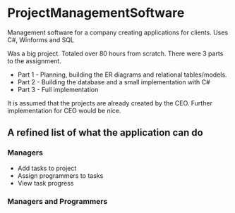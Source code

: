 # ProjectManagementSoftware
Management software for a company creating applications for clients. Uses C#, Winforms and SQL

Was a big project. Totaled over 80 hours from scratch. There were 3 parts to the assignment.
* Part 1 - Planning, building the ER diagrams and relational tables/models.
* Part 2 - Building the database and a small implementation with C#
* Part 3 - Full implementation


It is assumed that the projects are already created by the CEO. Further implementation for CEO would be nice.

## A refined list of what the application can do
### Managers
* Add tasks to project
* Assign programmers to tasks
* View task progress


### Managers and Programmers

